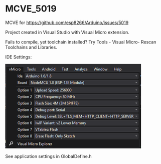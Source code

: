 # MCVE_5019
MCVE for https://github.com/esp8266/Arduino/issues/5019

Project created in Visual Studio with Visual Micro extension.

Fails to compile, yet toolchain installed? Try Tools - Visual Micro- Rescan Toolchains and Libraries.

IDE Settings:

![Image of ESP8266 Settings](https://raw.githubusercontent.com/gojimmypi/MCVE_5019/master/images/ESP8266_Settings.PNG)

See application settings in GlobalDefine.h
